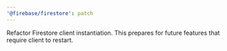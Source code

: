 ```yaml
---
'@firebase/firestore': patch
---
```


Refactor Firestore client instantiation. This prepares for future features that require client to restart.
